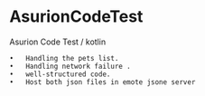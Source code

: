 # AsurionCodeTest
Asurion Code Test / kotlin 

	•	Handling the pets list.
	•	Handling network failure .
	•	well-structured code.
	•	Host both json files in emote jsone server
